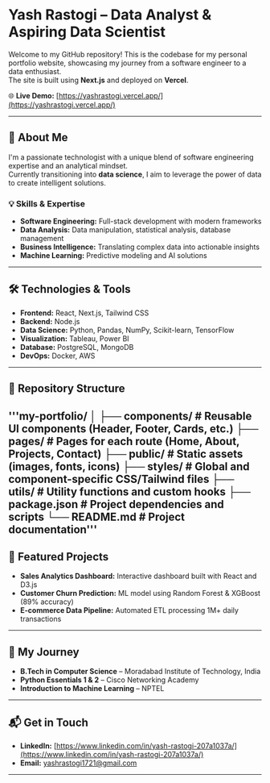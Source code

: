 # Yash Rastogi – Data Analyst & Aspiring Data Scientist

Welcome to my GitHub repository! This is the codebase for my personal portfolio website, showcasing my journey from a software engineer to a data enthusiast.  
The site is built using **Next.js** and deployed on **Vercel**.

🌐 **Live Demo:** [https://yashrastogi.vercel.app/](https://yashrastogi.vercel.app/)

---

## 🚀 About Me

I'm a passionate technologist with a unique blend of software engineering expertise and an analytical mindset.  
Currently transitioning into **data science**, I aim to leverage the power of data to create intelligent solutions.

### 💡 Skills & Expertise

- **Software Engineering:** Full-stack development with modern frameworks  
- **Data Analysis:** Data manipulation, statistical analysis, database management  
- **Business Intelligence:** Translating complex data into actionable insights  
- **Machine Learning:** Predictive modeling and AI solutions  

---

## 🛠️ Technologies & Tools

- **Frontend:** React, Next.js, Tailwind CSS  
- **Backend:** Node.js  
- **Data Science:** Python, Pandas, NumPy, Scikit-learn, TensorFlow  
- **Visualization:** Tableau, Power BI  
- **Database:** PostgreSQL, MongoDB  
- **DevOps:** Docker, AWS  

---

## 📂 Repository Structure
'''my-portfolio/
│
├── components/ # Reusable UI components (Header, Footer, Cards, etc.)
├── pages/ # Pages for each route (Home, About, Projects, Contact)
├── public/ # Static assets (images, fonts, icons)
├── styles/ # Global and component-specific CSS/Tailwind files
├── utils/ # Utility functions and custom hooks
├── package.json # Project dependencies and scripts
└── README.md # Project documentation'''
---

## 📌 Featured Projects

- **Sales Analytics Dashboard:** Interactive dashboard built with React and D3.js  
- **Customer Churn Prediction:** ML model using Random Forest & XGBoost (89% accuracy)  
- **E-commerce Data Pipeline:** Automated ETL processing 1M+ daily transactions  

---

## 🧭 My Journey

- **B.Tech in Computer Science** – Moradabad Institute of Technology, India  
- **Python Essentials 1 & 2** – Cisco Networking Academy  
- **Introduction to Machine Learning** – NPTEL  

---

## 📬 Get in Touch

- **LinkedIn:** [https://www.linkedin.com/in/yash-rastogi-207a1037a/](https://www.linkedin.com/in/yash-rastogi-207a1037a/)  
- **Email:** [yashrastogi1721@gmail.com](mailto:yashrastogi1721@gmail.com)  

---


